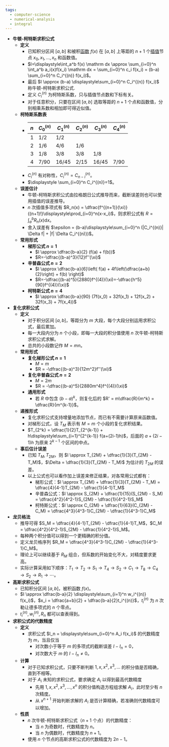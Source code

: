```yaml
---
tags:
  - computer-science
  - numerical-analysis
  - integral
---
```

- **牛顿-柯特斯求积公式**
    - **定义**
        - 已知积分区间 $[a,b]$ 和被积[函数](/pages/mathematics/calculus/function.md) $f(x)$ 在 $[a,b]$ 上等距的 $n+1$ 个[插值](/pages/computer-science/numerical-analysis/interpolation.md)节点 $x_0,x_1,\dots,x_n$ 和函数值。
        - $I=\displaystyle\int_a^b f(x) \mathrm dx \approx \sum_{i=0}^n \int_a^b a_i(x)f(x_i) \mathrm dx = \sum_{i=0}^n c_i f(x_i) = (b-a) \sum_{i=0}^n C_i^{(n)} f(x_i)$。
        - 最后 $I \approx (b-a) \displaystyle\sum_{i=0}^n C_i^{(n)} f(x_i)$ 称牛顿-柯特斯求积公式.
        - 定义 $C_i^{(n)}$ 为柯特斯系数，只与插值节点数和下标有关。
        - 对于任意积分，只要在区间 $[a,b]$ 选取等距的 $n+1$ 个点和函数值，分别相乘系数和相加即可得近似值。
    - **柯特斯系数表**
        - | $n$ | $C_0^{(n)}$ | $C_1^{(n)}$ | $C_2^{(n)}$ | $C_3^{(n)}$ | $C_4^{(n)}$ |
          |-|-|-|-|-|-|
          | $1$ | $1/2$ | $1/2$ | | | |
          | $2$ | $1/6$ | $4/6$ | $1/6$ | | |
          | $3$ | $1/8$ | $3/8$ | $3/8$ | $1/8$ | |
          | $4$ | $7/90$ | $16/45$ | $2/15$ | $16/45$ | $7/90$ |
        - $C_i^{(n)}$ 有对称性，$C_i^{(n)}=C_{n-i}^{(n)}$。
        - $\displaystyle \sum_{i=0}^n C_i^{(n)}=1$。
    - **误差估计**
        - 牛顿-柯特斯求积公式由拉格朗日公式推导而来，截断误差则也可以使用插值的误差推导。
        - $n$ 次插值多项式有 $R_n(x) = \dfrac{f^{(n+1)}(\xi)}{(n+1)!}\displaystyle\prod_{i=0}^n(x-x_i)$，则求积公式有 $R=\displaystyle\int_a^b R_n(x)\mathrm dx$。
        - 舍入误差有 $\epsilon = (b-a)\displaystyle\sum_{i=0}^n (|C_i^{(n)}| \Delta f| + |f| \Delta C_i^{(n)})$。
    - **常用形式**
        - **梯形公式 $n=1$**
            - $I \approx \dfrac{b-a}{2} (f(a) + f(b))$
            - $R=-\dfrac{(b-a)^3}{12}f''(\xi)$
        - **辛普森公式 $n=2$**
            - $I \approx \dfrac{b-a}{6}\left( f(a) + 4f\left(\dfrac{a+b}{2}\right) + f(b) \right)$
            - $R=-\dfrac{(b-a)^5}{2880}f^{(4)}(\xi)=-\dfrac{h^5}{90}f^{(4)}(\xi)$
        - **柯特斯公式 $n=4$**
            - $I \approx \dfrac{b-a}{90} (7f(x_0) + 32f(x_1) + 12f(x_2) + 32f(x_3) + 7f(x_4))$
- **复化求积公式**
    - **定义**
        - 对于积分区间 $[a,b]$，等距分为 $m$ 大段，每个大段分别运用求积公式，最后累加。
        - 每一大段内分为 $n$ 个小段，即每一大段的积分值使用 $n$ 次牛顿-柯特斯求积公式求解。
        - 总共的小段数记作 $M=mn$。
    - **常用形式**
        - **复化梯形公式 $n=1$**
            - $M=m$
            - $R = -\dfrac{(b-a)^3}{12m^2}f''(\xi)$
        - **复化辛普森公式 $n=2$**
            - $M=2m$
            - $R = -\dfrac{(b-a)^5}{2880m^4}f^{(4)}(\xi)$
        - **通用形式**
            - 若 $R$ 中包含 $(b-a)^k$，则复化后的 $R' = m\dfrac{R}{m^k} = \dfrac{R}{m^{k-1}}$。
    - **递推形式**
        - 复化求积公式支持增量地添加节点，而已有不需要计算原来函数值。
        - 对梯形公式，设 $T_M$ 表示有 $M=m$ 个小段的复化求积结果。
        - $T_{2^k} = \dfrac{1}{2}T_{2^{k-1}} + h\displaystyle\sum_{i=1}^{2^{k-1}} f(a+(2i-1)h)$，后面的 $a+(2i-1)h$ 为原来 $2^{k-1}$ 个区间的中点。
    - **事后估计误差**
        - 已知 $T_M,T_{2M}$，则 $I \approx T_{2M} + \dfrac{1}{3}(T_{2M} - T_M)$，$\Delta = \dfrac{1}{3}(T_{2M} - T_M)$ 为估计的 $T_{2M}$ 的误差。
        - 以上公式也可以看作加上误差来修正结果，对各常用公式都有：
            - 梯形公式：$I \approx T_{2M} + \dfrac{1}{3}(T_{2M} - T_M) = \dfrac{4}{4-1}T_{2M} - \dfrac{1}{4-1}T_M$
            - 辛普森公式：$I \approx S_{2M} + \dfrac{1}{15}(S_{2M} - S_M) = \dfrac{4^2}{4^2-1}S_{2M} - \dfrac{1}{4^2-1}S_M$
            - 柯特斯公式：$I \approx C_{2M} + \dfrac{1}{63}(C_{2M} - C_M) = \dfrac{4^3}{4^3-1}C_{2M} - \dfrac{1}{4^3-1}C_M$
- **龙贝格法**
    - 推导可得 $S_M = \dfrac{4}{4-1}T_{2M} - \dfrac{1}{4-1}T_M$，$C_M = \dfrac{4^2}{4^2-1}S_{2M} - \dfrac{1}{4^2-1}S_M$。
    - 每种两个积分值可以得到一个更精确的积分值。
    - 定义龙贝格序列 $R_M = \dfrac{4^3}{4^3-1}C_{2M} - \dfrac{1}{4^3-1}C_M$。
    - 理论上可以继续基于 $R_M$ 组合，但系数的开始变化不大，对精度要求更高。
    - 实际计算采用如下顺序：$T_1 \to T_2 \to S_1 \to T_4 \to S_2 \to C_1 \to T_8 \to C_4 \to S_2 \to R_1 \to \cdots$。
- **高斯求积公式**
    - 已知积分区间 $[a,b]$，被积函数 $f(x)$。
    - $I \approx \dfrac{b-a}{2} \displaystyle\sum_{i=1}^n w_i^{(n)} f(x_i)$，$x_i = \dfrac{a+b}{2} + \dfrac{b-a}{2}t_i^{(n)}$，$t_i^{(n)}$ 为 $n$ 次勒让德多项式的 $n$ 个零点。
    - $t_i^{(n)},w_i^{(n)},R_n$ 都可以查表得到。
- **求积公式的代数精度**
    - **定义**
        - 求积公式 $I_n = \displaystyle\sum_{i=0}^n A_i f(x_i)$ 的代数精度为 $m$，当且仅当
            - 对次数小于等于 $m$ 的多项式的截断误差 $I-I_n=0$，
            - 对次数大于 $m$ 的 $I-I_n\ne 0$。
    - **计算**
        - 对于已知求积公式，只要不断判断 $1,x,x^2,x^3,\dots$ 的积分值是否精确，直到不相等。
        - 对于 $A_i$ 未知的求积公式，要求确定 $A_i$ 以得到最高代数精度
            - 先用 $1,x,x^2,x^3,\dots,x^n$ 的积分值构造方程组求解 $A_i$，此时至少有 $n$ 次精度。
            - 从 $x^{n+1}$ 开始判断求解的 $A_i$ 是否计算精确，若准确则代数精度可以增加。
    - **性质**
        - $n$ 次牛顿-柯特斯求积公式（$n+1$ 个点）的代数精度：
            - 当 $n$ 为奇数时，代数精度为 $n$。
            - 当 $n$ 为偶数时，代数精度为 $n+1$。
        - 使用 $n$ 个节点的高斯求积公式的代数精度为 $2n-1$。
